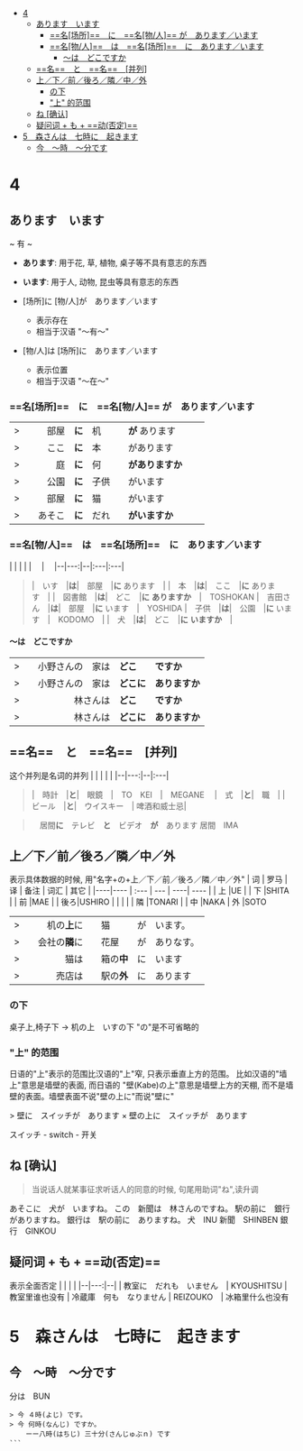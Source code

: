 <!-- MDTOC maxdepth:6 firsth1:1 numbering:0 flatten:0 bullets:1 updateOnSave:1 -->

- [4](#4)   
   - [あります　います](#あります　います)   
      - [==名[场所]==　に　==名[物/人]== が　あります／います](#名场所　に　名物人-が　あります／います)   
      - [==名[物/人]==　は　==名[场所]==　に　あります／います](#名物人　は　名场所　に　あります／います)   
         - [～は　どこですか](#～は　どこですか)   
   - [==名==　と　==名==　[并列]](#名　と　名　并列)   
   - [上／下／前／後ろ／隣／中／外](#上／下／前／後ろ／隣／中／外)   
      - [の下](#の下)   
      - ["上" 的范围](#上-的范围)   
   - [ね  [确认]](#ね-确认)   
   - [疑问词 + も + ==动(否定)==](#疑问词-も-动否定)   
- [5　森さんは　七時に　起きます](#5　森さんは　七時に　起きます)   
   - [今　〜時　〜分です](#今　〜時　〜分です)   

<!-- /MDTOC -->
# 4
## あります　います
~ 有 ~
+ **あります**: 用于花, 草, 植物, 桌子等不具有意志的东西
+ **います**: 用于人, 动物, 昆虫等具有意志的东西

+ [场所]に [物/人]が　あります／います
    + 表示存在
    + 相当于汉语 "～有～"
+ [物/人]は [场所]に　あります／います
    + 表示位置
    + 相当于汉语 "～在～"
### ==名[场所]==　に　==名[物/人]== が　あります／います
|   |   |  |  ||
|--|---:|--|:---|:---|
> |　部屋　|**に**|机　|**が**  あります　|　TSUKUE
> |　ここ　|**に**|本　|があります　|
> |　庭　　|**に**|何　|**がありますか**　　|　NIWA
> |　公園　|**に**|子供|がいます　　|　KOUEN
> |　部屋　|**に**|猫　|がいます　　|
> |　あそこ|**に**|だれ　|**がいますか**　|

### ==名[物/人]==　は　==名[场所]==　に　あります／います
|   |   |  |  |　 |　
|--|---:|--|:---|:---|
> |　いす　|**は**|　部屋　|**に**  あります　|
> |　本　|**は**|　ここ　|**に**  あります　|
> |　図書館　|**は**|　どこ　|**に**  **ありますか**　|　TOSHOKAN
> |　吉田さん　|**は**|　部屋　|**に**  います　|　YOSHIDA
> |　子供　|**は**|　公園　|**に**  います　|　KODOMO　|
> |　犬　|**は**|　どこ　|**に**  **いますか**　|

#### ～は　どこですか

|   |   |  |  |
|--|---:|--|:---|
> |　小野さんの　家は|**どこ**|**ですか**|　ONO
> |　小野さんの　家は|**どこに**|**ありますか**|
> |　林さんは　|**どこ**|**ですか**　|　HAYASHI
> |　林さんは　|**どこに**|**ありますか**|

## ==名==　と　==名==　[并列]
这个并列是名词的并列
|   |   |  |  |
|--|---:|--|:---|
> |　時計　|**と**|　眼鏡　|　TO　KEI　|　MEGANE　
> |　式　|**と**|　職　|
> |　ビール　|**と**|　ウイスキー　| 啤酒和威士忌|

> 　居間**に**　テレビ　**と**　ビデオ　**が**　あります
居間　IMA

## 上／下／前／後ろ／隣／中／外
表示具体数据的时候, 用"名字+の+上／下／前／後ろ／隣／中／外"
| 词 |  罗马 | 译   | 备注 | 词汇 | 其它 |
|----|---- | :--- | --- | ----| ---- |
| 上  |UE        |
| 下  |SHITA     |
| 前  |MAE       |
| 後ろ|USHIRO    |  |  |  |
| 隣  |TONARI    |
| 中  |NAKA
| 外  |SOTO

|   |   |  |  |
|--|---:|--|:---|
> |　机の**上**に　|　猫|が　います。|　
> |　会社の**隣**に|　花屋|が　ありなす。|　KAISHA　|
> |　猫は　|　箱の**中**|に　います　|　HATO
> |　売店は|　駅の**外**|に　あります　|　BAITEN　|　EKI
### の下
桌子上,椅子下 -> 机の上　いすの下
"の"是不可省略的
### "上" 的范围
日语的"上"表示的范围比汉语的"上"窄, 只表示垂直上方的范围。
比如汉语的"墙上"意思是墙壁的表面, 而日语的 "壁(Kabe)の上"意思是墙壁上方的天棚, 而不是墙壁的表面。墙壁表面不说"壁の上に"而说"壁に"

\> 壁に　スイッチが　あります
× 壁の上に　スイッチが　あります

スイッチ - switch - 开关


## ね  [确认]
>当说话人就某事征求听话人的同意的时候, 句尾用助词"ね",读升调

あそこに　犬が　いますね。
この　新聞は　林さんのですね。
駅の前に　銀行がありますね。
銀行は　駅の前に　ありますね。
犬　INU
新聞　SHINBEN
銀行　GINKOU

## 疑问词 + も + ==动(否定)==
表示全面否定
|   |   |  |
|--|---:|--|
| 教室に　だれも　いません　| KYOUSHITSU | 教室里谁也没有
| 冷蔵庫　何も　なりません | REIZOUKO　| 冰箱里什么也没有

# 5　森さんは　七時に　起きます
## 今　〜時　〜分です
分は　BUN
```
> 今 ４時(よじ) です。
> 今 何時(なんじ) ですか。
    ーー八時(はちじ) 三十分(さんじゅぶｎ) です　
```　
